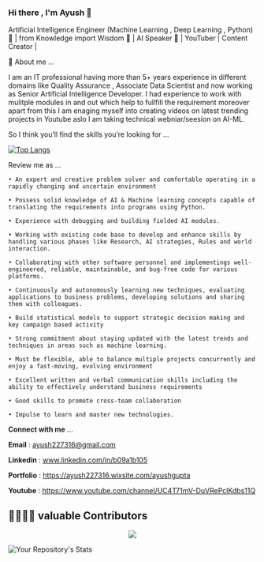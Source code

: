 ### Hi there , I'm Ayush 👋

Artificial Intelligence Engineer (Machine Learning , Deep Learning , Python) :ghost: | from Knowledge import Wisdom :book: | AI Speaker :microphone: | YouTuber | Content Creator | 

🔭 About me ... 

I am an IT professional having more than 5+ years experience in different domains like Quality Assurance , Associate Data Scientist and now working as Senior Artificial Intelligence Developer. I had experience to work with mulitple modules in and out which help to fullfill the requirement moreover apart from this I am enaging myself into creating videos on latest trending projects in Youtube aslo I am taking technical webniar/seesion on AI-ML.

So I think you’ll find the skills you’re looking for …

[![Top Langs](https://github-readme-stats.vercel.app/api/top-langs/?username=ayushgupta9198&layout=compact)](https://github.com/ayushgupta9198/ayushgupta9198/edit/main/README.md)


Review me as ... 

    • An expert and creative problem solver and comfortable operating in a rapidly changing and uncertain environment

    • Possess solid knowledge of AI & Machine learning concepts capable of translating the requirements into programs using Python.

    • Experience with debugging and building fielded AI modules.

    • Working with existing code base to develop and enhance skills by handling various phases like Research, AI strategies, Rules and world interaction.

    • Collaborating with other software personnel and implementings well-engineered, reliable, maintainable, and bug-free code for various platforms.

    • Continuously and autonomously learning new techniques, evaluating applications to business problems, developing solutions and sharing them with colleagues.

    • Build statistical models to support strategic decision making and key campaign based activity

    • Strong commitment about staying updated with the latest trends and techniques in areas such as machine learning.

    • Must be flexible, able to balance multiple projects concurrently and enjoy a fast-moving, evolving environment

    • Excellent written and verbal communication skills including the ability to effectively understand business requirements

    • Good skills to promote cross-team collaboration

    • Impulse to learn and master new technologies.

**Connect with me** ...

**Email** : ayush227316@gmail.com

**Linkedin** : www.linkedin.com/in/b09a1b105

**Portfolio** : https://ayush227316.wixsite.com/ayushgupta

**Youtube** : https://www.youtube.com/channel/UC4T71mV-DuVRePclKdbs11Q 


## 👩‍💻👨‍💻 valuable Contributors

<p align="center"><a href="https://github.com/LeCoupa/awesome-cheatsheets/graphs/contributors">
  <img src="https://contributors-img.web.app/image?repo=LeCoupa/awesome-cheatsheets" />
</a></p>









![Your Repository's Stats](https://github-readme-stats.vercel.app/api/top-langs/?username=ayushgupta9198&theme=blue-green)






